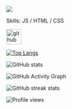 ![](https://images.pexels.com/photos/355465/pexels-photo-355465.jpeg?auto=compress&cs=tinysrgb&w=1260&h=750&dpr=1)


Skills:  JS / HTML / CSS



[<img src='https://cdn.jsdelivr.net/npm/simple-icons@3.0.1/icons/github.svg' alt='github' height='40'>](https://github.com/mikeanthony23)  

[![Top Langs](https://github-readme-stats.vercel.app/api/top-langs/?username=mikeanthony23)](https://github.com/anuraghazra/github-readme-stats)

![GitHub stats](https://github-readme-stats.vercel.app/api?username=mikeanthony23&show_icons=true)  

![GitHub Activity Graph](https://activity-graph.herokuapp.com/graph?username=mikeanthony23)  

![GitHub streak stats](https://streak-stats.demolab.com/?user=mikeanthony23)  

![Profile views](https://gpvc.arturio.dev/mikeanthony23)  
